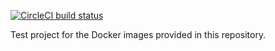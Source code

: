 [![CircleCI build status][circleci-badge]][circleci-url]

Test project for the Docker images provided in this repository.



[circleci-badge]: https://circleci.com/gh/rawrtc/ci-image/tree/test-project.svg?style=shield
[circleci-url]: https://circleci.com/gh/rawrtc/ci-image/tree/test-project

